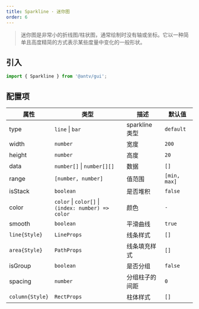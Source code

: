 ```yaml
---
title: Sparkline · 迷你图
order: 6
---
```


> 迷你图是非常小的折线图/柱状图，通常绘制时没有轴或坐标。它以一种简单且高度精简的方式表示某些度量中变化的一般形状。

## 引入

```ts
import { Sparkline } from '@antv/gui';
```

## 配置项

| **属性**        | **类型**                                           | **描述**       | **默认值**   |
| --------------- | -------------------------------------------------- | -------------- | ------------ |
| type            | `line` &#124; `bar`                                    | sparkline 类型 | `default`    |
| width           | `number`                                           | 宽度           | `200`        |
| height          | `number`                                           | 高度           | `20`         |
| data            | `number[]` &#124; `number[][]`                         | 数据           | `[]`         |
| range           | `[number, number]`                                 | 值范围         | `[min, max]` |
| isStack         | `boolean`                                          | 是否堆积       | `false`      |
| color           | `color` &#124; `color[]` &#124; `(index: number) => color` | 颜色           | `-`          |
| smooth          | `boolean`                                          | 平滑曲线       | `true`       |
| `line{Style}`   | `LineProps`                                        | 线条样式       | `[]`         |
| `area{Style}`   | `PathProps`                                        | 线条填充样式   | `[]`         |
| isGroup         | `boolean`                                          | 是否分组       | `false`      |
| spacing         | `number`                                           | 分组柱子的间距 | `0`          |
| `column{Style}` | `RectProps`                                        | 柱体样式       | `[]`         |
